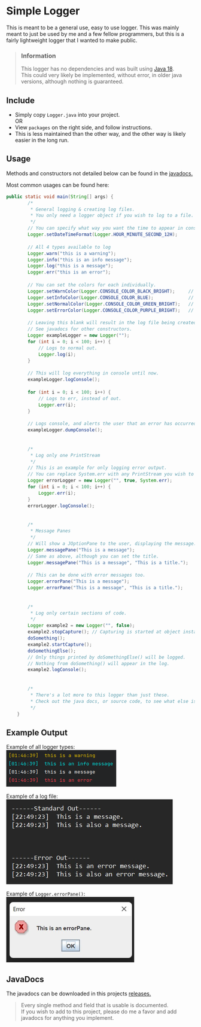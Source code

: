 # Simple Logger
This is meant to be a general use, easy to use logger.
This was mainly meant to just be used by me and a few fellow programmers,
but this is a fairly lightweight logger that I wanted to make public.

>### Information
>This logger has no dependencies and was built using
[Java 18](https://www.oracle.com/java/technologies/javase/jdk18-archive-downloads.html). <br>
This could very likely be implemented, without error, in older java versions, although nothing is guaranteed.

## Include
- Simply copy `Logger.java` into your project.  
OR
- View `packages` on the right side, and follow instructions.
- This is less maintained than the other way, and the other way is likely easier in the long run.

## Usage
Methods and constructors not detailed below can be found in the [javadocs.](#javadocs)

Most common usages can be found here:
```java
public static void main(String[] args) {
        /*
         * General logging & creating log files.
         * You only need a logger object if you wish to log to a file.
         */
        // You can specify what way you want the time to appear in console.
        Logger.setDateTimeFormat(Logger.HOUR_MINUTE_SECOND_12H);

        // All 4 types available to log
        Logger.warn("this is a warning");
        Logger.info("this is an info message");
        Logger.log("this is a message");
        Logger.err("this is an error");
        
        // You can set the colors for each individually.
        Logger.setWarnColor(Logger.CONSOLE_COLOR_BLACK_BRIGHT);     // Default is Bright Yellow
        Logger.setInfoColor(Logger.CONSOLE_COLOR_BLUE);             // Default is Bright Cyan
        Logger.setNormalColor(Logger.CONSOLE_COLOR_GREEN_BRIGHT);   // Default is Bright White
        Logger.setErrorColor(Logger.CONSOLE_COLOR_PURPLE_BRIGHT);   // Default is Bright Red

        // Leaving this blank will result in the log file being created in the same folder as the jar.
        // See javadocs for other constructors.
        Logger exampleLogger = new Logger("");
        for (int i = 0; i < 100; i++) {
            // Logs to normal out.
            Logger.log(i);
        }

        // This will log everything in console until now.
        exampleLogger.logConsole();

        for (int i = 0; i < 100; i++) {
            // Logs to err, instead of out.
            Logger.err(i);
        }

        // Logs console, and alerts the user that an error has occurred.
        exampleLogger.dumpConsole();


        /*
         * Log only one PrintStream
         */
        // This is an example for only logging error output.
        // You can replace System.err with any PrintStream you wish to log.
        Logger errorLogger = new Logger("", true, System.err);
        for (int i = 0; i < 100; i++) {
            Logger.err(i);
        }
        errorLogger.logConsole();


        /*
         * Message Panes
         */
        // Will show a JOptionPane to the user, displaying the message.
        Logger.messagePane("This is a message");
        // Same as above, although you can set the title.
        Logger.messagePane("This is a message", "This is a title.");

        // This can be done with error messages too.
        Logger.errorPane("This is a message");
        Logger.errorPane("This is a message", "This is a title.");


        /*
         * Log only certain sections of code.
         */
        Logger example2 = new Logger("", false);
        example2.stopCapture(); // Capturing is started at object instantiation
        doSomething();
        example2.startCapture();
        doSomethingElse();
        // Only things printed by doSomethingElse() will be logged.
        // Nothing from doSomething() will appear in the log.
        example2.logConsole();
         

        /*
         * There's a lot more to this logger than just these.
         * Check out the java docs, or source code, to see what else is possible.
         */
    }

```

## Example Output
Example of all logger types:  
![logger types](https://raw.githubusercontent.com/MalTheLegend104/simple-logger/main/readme-assets/log_types.png)

Example of a log file:  
![log file](https://raw.githubusercontent.com/MalTheLegend104/simple-logger/main/readme-assets/logger-logconsole.jpg)  

Example of `Logger.errorPane()`:  
![logger error pane](https://raw.githubusercontent.com/MalTheLegend104/simple-logger/main/readme-assets/logger-errorpane.jpg)  

## JavaDocs
The javadocs can be downloaded in this projects [releases.](https://github.com/MalTheLegend104/simple-logger/releases/latest)
> Every single method and field that is usable is documented.  
> If you wish to add to this project, please do me a favor and add javadocs for anything you implement.
